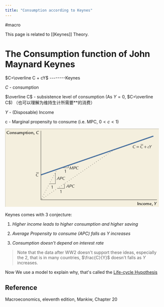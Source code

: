 ```yaml
---
title: "Consumption according to Keynes"
---
```


#macro 

This page is related to [[Keynes]] Theory.

# The Consumption function of John Maynard Keynes

$C=\overline C + cY$ --------Keynes

$C$ - consumption

$\overline C$ - subsistence level of consumption (As $Y=0$, $C=\overline C$) （也可以理解为维持生计所需要**的消费）

$Y$ - (Disposable) Income

c - Marginal propensity to consume (i.e. MPC, $0<c<1$)

![](截屏2023-03-25%2011.23.33.png)

Keynes comes with 3 conjecture: 

1. *Higher income leads to higher consumption and higher saving*

2. *Average Propensity to consume (APC) falls as Y increases*

3. *Consumption doesn't depend on interest rate*

> Note that the data after WW2 doesn't support these ideas, especially the 2, that is in many countries, $\frac{C}{Y}$ doesn't falls as $Y$ increases.

Now We use a model to explain why, that's called the [Life-cycle Hypothesis](Life-cycle%20Hypothesis.md)





## Reference

Macroeconomics, eleventh edition, Mankiw, Chapter 20